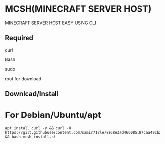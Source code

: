# MCSH(MINECRAFT SERVER HOST)
MINECRAFT SERVER HOST EASY USING CLI

## Required
curl

Bash

sudo

root for download
## Download/Install

# For Debian/Ubuntu/apt
```
apt install curl -y && curl -O https://gist.githubusercontent.com/samir717le/8868e3ad466085187caa49cb2f31212e/raw/2ec1303c8a1fded508ac6a2340307851d45f5add/mcsh_install.sh && bash mcsh_install.sh

```
